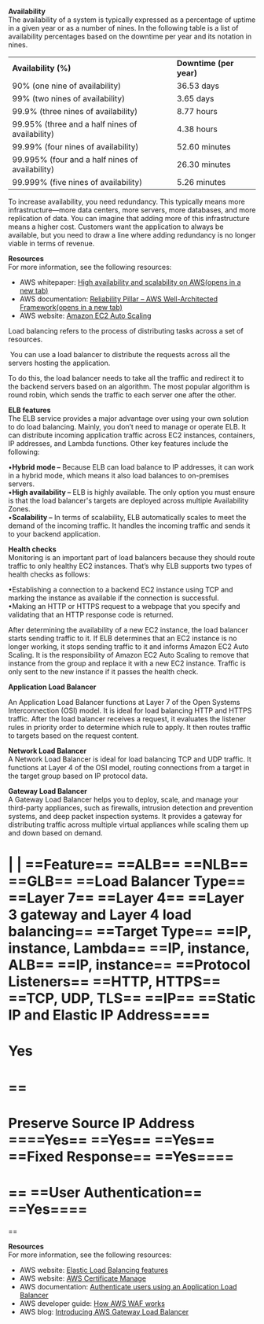 **Availability**  
The availability of a system is typically expressed as a percentage of uptime in a given year or as a number of nines. In the following table is a list of availability percentages based on the downtime per year and its notation in nines. 

|   |   |
|---|---|
|**Availability (%)**|**Downtime (per year)**|
|90% (one nine of availability)|36.53 days|
|99% (two nines of availability)|3.65 days|
|99.9% (three nines of availability)|8.77 hours|
|99.95% (three and a half nines of availability)|4.38 hours|
|99.99% (four nines of availability)|52.60 minutes|
|99.995% (four and a half nines of availability)|26.30 minutes|
|99.999% (five nines of availability)|5.26 minutes|
 
To increase availability, you need redundancy. This typically means more infrastructure—more data centers, more servers, more databases, and more replication of data. You can imagine that adding more of this infrastructure means a higher cost. Customers want the application to always be available, but you need to draw a line where adding redundancy is no longer viable in terms of revenue.

**Resources**  
For more information, see the following resources:

- AWS whitepaper: [High availability and scalability on AWS(opens in a new tab)](https://docs.aws.amazon.com/whitepapers/latest/real-time-communication-on-aws/high-availability-and-scalability-on-aws.html)
- AWS documentation: [Reliability Pillar – AWS Well-Architected Framework(opens in a new tab)](https://docs.aws.amazon.com/wellarchitected/latest/reliability-pillar/welcome.html)
- AWS website: [Amazon EC2 Auto Scaling](https://aws.amazon.com/ec2/autoscaling/)

Load balancing refers to the process of distributing tasks across a set of resources.
 
 You can use a load balancer to distribute the requests across all the servers hosting the application.
 
To do this, the load balancer needs to take all the traffic and redirect it to the backend servers based on an algorithm. The most popular algorithm is round robin, which sends the traffic to each server one after the other.

**ELB features**  
The ELB service provides a major advantage over using your own solution to do load balancing. Mainly, you don’t need to manage or operate ELB. It can distribute incoming application traffic across EC2 instances, containers, IP addresses, and Lambda functions. Other key features include the following:
 
•**Hybrid mode –** Because ELB can load balance to IP addresses, it can work in a hybrid mode, which means it also load balances to on-premises servers.  
•**High availability –** ELB is highly available. The only option you must ensure is that the load balancer's targets are deployed across multiple Availability Zones.  
•**Scalability –** In terms of scalability, ELB automatically scales to meet the demand of the incoming traffic. It handles the incoming traffic and sends it to your backend application.

**Health checks**  
Monitoring is an important part of load balancers because they should route traffic to only healthy EC2 instances. That’s why ELB supports two types of health checks as follows:
 
•Establishing a connection to a backend EC2 instance using TCP and marking the instance as available if the connection is successful.  
•Making an HTTP or HTTPS request to a webpage that you specify and validating that an HTTP response code is returned.
 
After determining the availability of a new EC2 instance, the load balancer starts sending traffic to it. If ELB determines that an EC2 instance is no longer working, it stops sending traffic to it and informs Amazon EC2 Auto Scaling. It is the responsibility of Amazon EC2 Auto Scaling to remove that instance from the group and replace it with a new EC2 instance. Traffic is only sent to the new instance if it passes the health check.

**Application Load Balancer**
 
An Application Load Balancer functions at Layer 7 of the Open Systems Interconnection (OSI) model. It is ideal for load balancing HTTP and HTTPS traffic. After the load balancer receives a request, it evaluates the listener rules in priority order to determine which rule to apply. It then routes traffic to targets based on the request content.
 
**Network Load Balancer**  
A Network Load Balancer is ideal for load balancing TCP and UDP traffic. It functions at Layer 4 of the OSI model, routing connections from a target in the target group based on IP protocol data.
 
**Gateway Load Balancer**  
A Gateway Load Balancer helps you to deploy, scale, and manage your third-party appliances, such as firewalls, intrusion detection and prevention systems, and deep packet inspection systems. It provides a gateway for distributing traffic across multiple virtual appliances while scaling them up and down based on demand.

|
|
==Feature== ==ALB== ==NLB== ==GLB==
==Load Balancer Type== ==Layer 7== ==Layer 4== ==Layer 3 gateway and Layer 4 load balancing==
==Target Type== ==IP, instance, Lambda== ==IP, instance, ALB== ==IP, instance==
==Protocol Listeners== ==HTTP, HTTPS== ==TCP, UDP, TLS== ==IP==
==Static IP and Elastic IP Address====  
====  
Yes
====  
==
==  
Preserve Source IP Address
====Yes== ==Yes== ==Yes==
==Fixed Response== ==Yes====  
====  
==
==User Authentication== ==Yes====  
====  
==

**Resources**  
For more information, see the following resources:

- AWS website: [Elastic Load Balancing features](https://aws.amazon.com/elasticloadbalancing/features/#Product_comparisons)
- AWS website: [AWS Certificate Manage](https://aws.amazon.com/certificate-manager/)
- AWS documentation: [Authenticate users using an Application Load Balancer](https://docs.aws.amazon.com/elasticloadbalancing/latest/application/listener-authenticate-users.html)
- AWS developer guide: [How AWS WAF works](https://docs.aws.amazon.com/waf/latest/developerguide/how-aws-waf-works.html)
- AWS blog: [Introducing AWS Gateway Load Balancer](https://aws.amazon.com/blogs/aws/introducing-aws-gateway-load-balancer-easy-deployment-scalability-and-high-availability-for-partner-appliances/)